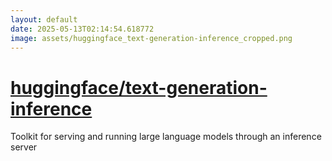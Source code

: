 ```yaml
---
layout: default
date: 2025-05-13T02:14:54.618772
image: assets/huggingface_text-generation-inference_cropped.png
---
```


# [huggingface/text-generation-inference](https://github.com/huggingface/text-generation-inference)

Toolkit for serving and running large language models through an inference server
